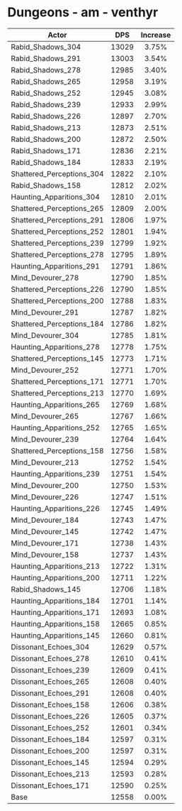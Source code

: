 # Dungeons - am - venthyr
| Actor | DPS | Increase |
|---|:---:|:---:|
|Rabid_Shadows_304|13029|3.75%|
|Rabid_Shadows_291|13003|3.54%|
|Rabid_Shadows_278|12985|3.40%|
|Rabid_Shadows_265|12958|3.19%|
|Rabid_Shadows_252|12945|3.08%|
|Rabid_Shadows_239|12933|2.99%|
|Rabid_Shadows_226|12897|2.70%|
|Rabid_Shadows_213|12873|2.51%|
|Rabid_Shadows_200|12872|2.50%|
|Rabid_Shadows_171|12836|2.21%|
|Rabid_Shadows_184|12833|2.19%|
|Shattered_Perceptions_304|12822|2.10%|
|Rabid_Shadows_158|12812|2.02%|
|Haunting_Apparitions_304|12810|2.01%|
|Shattered_Perceptions_265|12809|2.00%|
|Shattered_Perceptions_291|12806|1.97%|
|Shattered_Perceptions_252|12801|1.94%|
|Shattered_Perceptions_239|12799|1.92%|
|Shattered_Perceptions_278|12795|1.89%|
|Haunting_Apparitions_291|12791|1.86%|
|Mind_Devourer_278|12790|1.85%|
|Shattered_Perceptions_226|12790|1.85%|
|Shattered_Perceptions_200|12788|1.83%|
|Mind_Devourer_291|12787|1.82%|
|Shattered_Perceptions_184|12786|1.82%|
|Mind_Devourer_304|12785|1.81%|
|Haunting_Apparitions_278|12778|1.75%|
|Shattered_Perceptions_145|12773|1.71%|
|Mind_Devourer_252|12771|1.70%|
|Shattered_Perceptions_171|12771|1.70%|
|Shattered_Perceptions_213|12770|1.69%|
|Haunting_Apparitions_265|12769|1.68%|
|Mind_Devourer_265|12767|1.66%|
|Haunting_Apparitions_252|12765|1.65%|
|Mind_Devourer_239|12764|1.64%|
|Shattered_Perceptions_158|12756|1.58%|
|Mind_Devourer_213|12752|1.54%|
|Haunting_Apparitions_239|12751|1.54%|
|Mind_Devourer_200|12750|1.53%|
|Mind_Devourer_226|12747|1.51%|
|Haunting_Apparitions_226|12745|1.49%|
|Mind_Devourer_184|12743|1.47%|
|Mind_Devourer_145|12742|1.47%|
|Mind_Devourer_171|12738|1.43%|
|Mind_Devourer_158|12737|1.43%|
|Haunting_Apparitions_213|12722|1.31%|
|Haunting_Apparitions_200|12711|1.22%|
|Rabid_Shadows_145|12706|1.18%|
|Haunting_Apparitions_184|12701|1.14%|
|Haunting_Apparitions_171|12693|1.08%|
|Haunting_Apparitions_158|12665|0.85%|
|Haunting_Apparitions_145|12660|0.81%|
|Dissonant_Echoes_304|12629|0.57%|
|Dissonant_Echoes_278|12610|0.41%|
|Dissonant_Echoes_239|12609|0.41%|
|Dissonant_Echoes_265|12608|0.40%|
|Dissonant_Echoes_291|12608|0.40%|
|Dissonant_Echoes_158|12606|0.38%|
|Dissonant_Echoes_226|12605|0.37%|
|Dissonant_Echoes_252|12601|0.34%|
|Dissonant_Echoes_184|12597|0.31%|
|Dissonant_Echoes_200|12597|0.31%|
|Dissonant_Echoes_145|12594|0.29%|
|Dissonant_Echoes_213|12593|0.28%|
|Dissonant_Echoes_171|12590|0.25%|
|Base|12558|0.00%|
